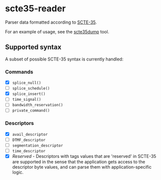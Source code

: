 # scte35-reader

Parser data formatted according to [SCTE-35](http://www.scte.org/SCTEDocs/Standards/SCTE%2035%202016.pdf).

For an example of usage, see the [scte35dump](https://github.com/dholroyd/scte35dump) tool.

## Supported syntax

A subset of possible SCTE-35 syntax is currently handled:

### Commands

 - [x] `splice_null()`
 - [ ] `splice_schedule()`
 - [x] `splice_insert()`
 - [ ] `time_signal()`
 - [ ] `bandwidth_reservation()`
 - [ ] `private_command()`

### Descriptors

 - [x] `avail_descriptor`
 - [ ] `DTMF_descriptor`
 - [ ] `segmentation_descriptor`
 - [ ] `time_descriptor`
 - [x] _Reserved_ - Descriptors with tags values that are 'reserved' in SCTE-35 are supported in the sense that the application
       gets access to the descriptor byte values, and can parse them with application-specific logic.
